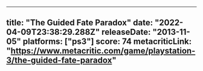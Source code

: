 
---
title: "The Guided Fate Paradox"
date: "2022-04-09T23:38:29.288Z"
releaseDate: "2013-11-05"
platforms: ["ps3"]
score: 74
metacriticLink: "https://www.metacritic.com/game/playstation-3/the-guided-fate-paradox"
---
